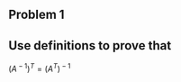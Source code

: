 Problem 1
---------

Use definitions to prove that
-----------------------------

(*A*<sup> − 1</sup>)<sup>*T*</sup> = (*A*<sup>*T*</sup>)<sup> − 1</sup>
